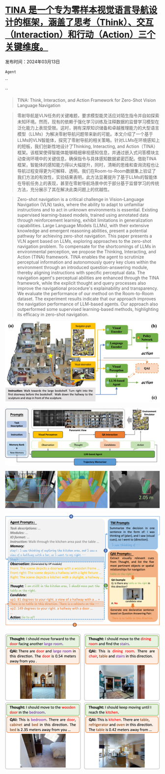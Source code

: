 # [TINA 是一个专为零样本视觉语言导航设计的框架，涵盖了思考（Think）、交互（Interaction）和行动（Action）三个关键维度。](https://arxiv.org/abs/2403.08833)

发布时间：2024年03月13日

`Agent`

``

``

> TINA: Think, Interaction, and Action Framework for Zero-Shot Vision Language Navigation

> 零射导航是VLN任务的关键难题，要求模型能灵活应对陌生指令并自如探索未知环境。然而，现有的依赖于强化学习训练及注释数据的监督学习模型在泛化能力上表现受限。这时，拥有深厚知识储备和卓越推理能力的大型语言模型（LLMs）为解决零射导航问题带来新的可能。本文介绍了一个基于LLMs的VLN智能体，探究了零射导航的相关策略。针对LLMs在环境感知上的短板，我们创新性地设计了Thinking, Interacting, and Action（TINA）框架。该框架使得智能体能够精细审视感知信息，并通过嵌入式问答模块主动查询环境中的关键信息，确保指令与具体感知数据紧密匹配。借助TINA框架，智能体的感知能力得以大幅提升，同时，清晰的思维和查询流程也让导航过程变得更为可解释、透明。我们在Room-to-Room数据集上验证了我们方法的有效性，实验结果表明，此方法显著提升了基于LLMs的智能体在导航任务上的表现，甚至在零射导航场景中优于部分基于监督学习的传统方法，充分展示了其在解决此类问题上的优越性。

> Zero-shot navigation is a critical challenge in Vision-Language Navigation (VLN) tasks, where the ability to adapt to unfamiliar instructions and to act in unknown environments is essential. Existing supervised learning-based models, trained using annotated data through reinforcement learning, exhibit limitations in generalization capabilities. Large Language Models (LLMs), with their extensive knowledge and emergent reasoning abilities, present a potential pathway for achieving zero-shot navigation. This paper presents a VLN agent based on LLMs, exploring approaches to the zero-shot navigation problem. To compensate for the shortcomings of LLMs in environmental perception, we propose the Thinking, Interacting, and Action (TINA) framework. TINA enables the agent to scrutinize perceptual information and autonomously query key clues within the environment through an introduced question-answering module, thereby aligning instructions with specific perceptual data. The navigation agent's perceptual abilities are enhanced through the TINA framework, while the explicit thought and query processes also improve the navigational procedure's explainability and transparency. We evaluate the performance of our method on the Room-to-Room dataset. The experiment results indicate that our approach improves the navigation performance of LLM-based agents. Our approach also outperformed some supervised learning-based methods, highlighting its efficacy in zero-shot navigation.

![TINA 是一个专为零样本视觉语言导航设计的框架，涵盖了思考（Think）、交互（Interaction）和行动（Action）三个关键维度。](../../../paper_images/2403.08833/vln2.jpg)

![TINA 是一个专为零样本视觉语言导航设计的框架，涵盖了思考（Think）、交互（Interaction）和行动（Action）三个关键维度。](../../../paper_images/2403.08833/agent.png)

![TINA 是一个专为零样本视觉语言导航设计的框架，涵盖了思考（Think）、交互（Interaction）和行动（Action）三个关键维度。](../../../paper_images/2403.08833/vp2.png)

![TINA 是一个专为零样本视觉语言导航设计的框架，涵盖了思考（Think）、交互（Interaction）和行动（Action）三个关键维度。](../../../paper_images/2403.08833/prompt.png)

![TINA 是一个专为零样本视觉语言导航设计的框架，涵盖了思考（Think）、交互（Interaction）和行动（Action）三个关键维度。](../../../paper_images/2403.08833/qaivis2.png)